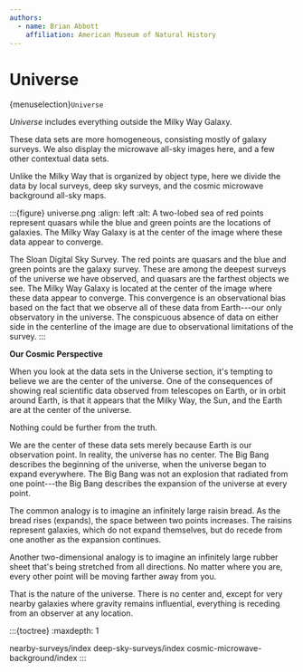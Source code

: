```yaml
---
authors:
  - name: Brian Abbott
    affiliation: American Museum of Natural History
---
```



# Universe

{menuselection}`Universe`


*Universe* includes everything outside the Milky Way Galaxy.

These data sets are more homogeneous, consisting mostly of galaxy surveys. We also display the microwave all-sky images here, and a few other contextual data sets.

Unlike the Milky Way that is organized by object type, here we divide the data by local surveys, deep sky surveys, and the cosmic microwave background all-sky maps.

:::{figure} universe.png
:align: left
:alt: A two-lobed sea of red points represent quasars while the blue and green points are the locations of galaxies. The Milky Way Galaxy is at the center of the image where these data appear to converge.

The Sloan Digital Sky Survey. The red points are quasars and the blue and green points are the galaxy survey. These are among the deepest surveys of the universe we have observed, and quasars are the farthest objects we see. The Milky Way Galaxy is located at the center of the image where these data appear to converge. This convergence is an observational bias based on the fact that we observe all of these data from Earth---our only observatory in the universe. The conspicuous absence of data on either side in the centerline of the image are due to observational limitations of the survey.
:::



**Our Cosmic Perspective**

When you look at the data sets in the Universe section, it's tempting to believe we are the center of the universe. One of the consequences of showing real scientific data observed from telescopes on Earth, or in orbit around Earth, is that it appears that the Milky Way, the Sun, and the Earth
are at the center of the universe.

Nothing could be further from the truth.

We are the center of these data sets merely because Earth is our observation point. In reality, the universe has no center. The Big Bang describes the beginning of the universe, when the universe began to expand everywhere. The Big Bang was not an explosion that radiated from one point---the Big Bang
describes the expansion of the universe at every point.

The common analogy is to imagine an infinitely large raisin bread. As the bread rises (expands), the space between two points increases. The raisins represent galaxies, which do not expand themselves, but do recede from one another as the expansion continues.

Another two-dimensional analogy is to imagine an infinitely large rubber sheet that's being stretched from all directions. No matter where you are, every other point will be moving farther away from you.

That is the nature of the universe. There is no center and, except for very nearby galaxies where gravity remains influential, everything is receding from an observer at any location. 




:::{toctree}
:maxdepth: 1

nearby-surveys/index
deep-sky-surveys/index
cosmic-microwave-background/index
:::

